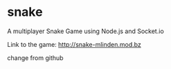 # snake
A multiplayer Snake Game using Node.js and Socket.io

Link to the game:
http://snake-mlinden.mod.bz

change from github
